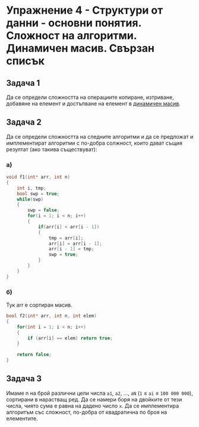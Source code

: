 # Упражнение 4 - Структури от данни - основни понятия. Сложност на алгоритми. Динамичен масив. Свързан списък


## Задача 1

Да се определи сложността на операциите копиране, изтриване, добавяне на елемент и достъпване на елемент в [динамичен масив](Exercises/02/Solutions/Task2/Vector.h).

## Задача 2

Да се определи сложността на следните алгоритми и да се предложат и имплементират алгоритми с по-добра солжност, които дават същия резултат (ако такива съществуват):

### a)

```C++
void f1(int* arr, int n)
{
    int i, tmp;
    bool swp = true;
    while(swp)
    {
        swp = false;
        for(i = 1; i < n; i++)
        {
            if(arr[i] < arr[i - 1])
            {
                tmp = arr[i];
                arr[i] = arr[i - 1];
                arr[i - 1] = tmp;
                swp = true;
            }
        }
    }
}
```

### б)
Тук аrr е сортиран масив.

```C++
bool f2(int* arr, int n, int elem)
{
    for(int i = 1; i < n; i++)
    {
        if (arr[i] == elem) return true;
    }
    
    return false;
}
```

## Задача 3
Имаме n на брой различни цели числа `a1`, `a2`, …, `aN` (`1` ≤ `ai` ≤ `100 000 000`), сортирани в нарастващ ред.
Да се намери боря на двойките от тези числа, чиято сума е равна на дадено число `x`. Да се имплементира алгоритъм със сложност, по-добра от квадратична по броя на елементите.
